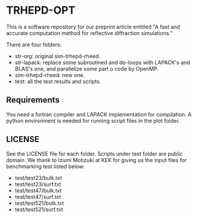 # TRHEPD-OPT
This is a software repository for our preprint article entitled "A fast and accurate computation method for reflective diffraction simulations."

There are four folders:
* str-org: original sim-trhepd-rheed.
* str-lapack: replace some subroutined and do-loops with LAPACK's and BLAS's one, and parallelize some part o code by OpenMP.
*  sim-trhepd-rheed: new one.
* test: all the test results and scripts.

## Requirements
You need a fortran compiler and LAPACK implementation for compilation.
A python environment is needed for running script files in the plot folder.

## LICENSE
See the LICENSE file for each folder. Scripts under test folder are public domain.
We thank to Izumi Motizuki at KEK for giving us the input files for benchmarking test listed below:
* test/test23/bulk.txt
* test/test23/surf.txt
* test/test47/bulk.txt
* test/test47/surf.txt
* test/test521/bulk.txt
* test/test521/surf.txt
